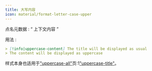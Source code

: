 ```yaml
---
title: 大写内容
icon: material/format-letter-case-upper
---
```


点名元数据 : “ 上下文内容 ”

用法 :
```md
> [!info|uppercase-content] The title will be displayed as usual
> The content will be displayed as uppercase
```

样式本身也适用于["uppercase-all"](../combined-styling/page-14.md)页:1["uppercase-title"](../title-styling/page-14.md)。
